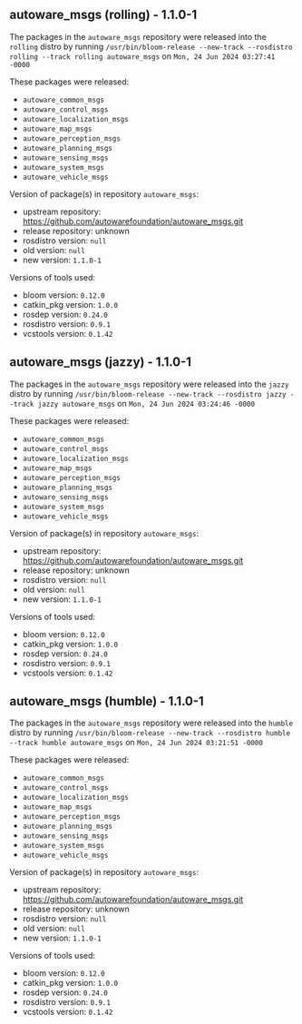## autoware_msgs (rolling) - 1.1.0-1

The packages in the `autoware_msgs` repository were released into the `rolling` distro by running `/usr/bin/bloom-release --new-track --rosdistro rolling --track rolling autoware_msgs` on `Mon, 24 Jun 2024 03:27:41 -0000`

These packages were released:
- `autoware_common_msgs`
- `autoware_control_msgs`
- `autoware_localization_msgs`
- `autoware_map_msgs`
- `autoware_perception_msgs`
- `autoware_planning_msgs`
- `autoware_sensing_msgs`
- `autoware_system_msgs`
- `autoware_vehicle_msgs`

Version of package(s) in repository `autoware_msgs`:

- upstream repository: https://github.com/autowarefoundation/autoware_msgs.git
- release repository: unknown
- rosdistro version: `null`
- old version: `null`
- new version: `1.1.0-1`

Versions of tools used:

- bloom version: `0.12.0`
- catkin_pkg version: `1.0.0`
- rosdep version: `0.24.0`
- rosdistro version: `0.9.1`
- vcstools version: `0.1.42`


## autoware_msgs (jazzy) - 1.1.0-1

The packages in the `autoware_msgs` repository were released into the `jazzy` distro by running `/usr/bin/bloom-release --new-track --rosdistro jazzy --track jazzy autoware_msgs` on `Mon, 24 Jun 2024 03:24:46 -0000`

These packages were released:
- `autoware_common_msgs`
- `autoware_control_msgs`
- `autoware_localization_msgs`
- `autoware_map_msgs`
- `autoware_perception_msgs`
- `autoware_planning_msgs`
- `autoware_sensing_msgs`
- `autoware_system_msgs`
- `autoware_vehicle_msgs`

Version of package(s) in repository `autoware_msgs`:

- upstream repository: https://github.com/autowarefoundation/autoware_msgs.git
- release repository: unknown
- rosdistro version: `null`
- old version: `null`
- new version: `1.1.0-1`

Versions of tools used:

- bloom version: `0.12.0`
- catkin_pkg version: `1.0.0`
- rosdep version: `0.24.0`
- rosdistro version: `0.9.1`
- vcstools version: `0.1.42`


## autoware_msgs (humble) - 1.1.0-1

The packages in the `autoware_msgs` repository were released into the `humble` distro by running `/usr/bin/bloom-release --new-track --rosdistro humble --track humble autoware_msgs` on `Mon, 24 Jun 2024 03:21:51 -0000`

These packages were released:
- `autoware_common_msgs`
- `autoware_control_msgs`
- `autoware_localization_msgs`
- `autoware_map_msgs`
- `autoware_perception_msgs`
- `autoware_planning_msgs`
- `autoware_sensing_msgs`
- `autoware_system_msgs`
- `autoware_vehicle_msgs`

Version of package(s) in repository `autoware_msgs`:

- upstream repository: https://github.com/autowarefoundation/autoware_msgs.git
- release repository: unknown
- rosdistro version: `null`
- old version: `null`
- new version: `1.1.0-1`

Versions of tools used:

- bloom version: `0.12.0`
- catkin_pkg version: `1.0.0`
- rosdep version: `0.24.0`
- rosdistro version: `0.9.1`
- vcstools version: `0.1.42`


